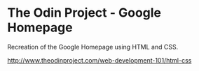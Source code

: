# The Odin Project - Google Homepage

Recreation of the Google Homepage using HTML and CSS.

http://www.theodinproject.com/web-development-101/html-css
